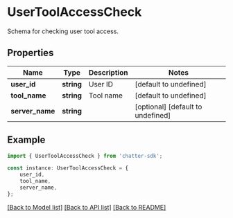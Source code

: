 # UserToolAccessCheck

Schema for checking user tool access.

## Properties

Name | Type | Description | Notes
------------ | ------------- | ------------- | -------------
**user_id** | **string** | User ID | [default to undefined]
**tool_name** | **string** | Tool name | [default to undefined]
**server_name** | **string** |  | [optional] [default to undefined]

## Example

```typescript
import { UserToolAccessCheck } from 'chatter-sdk';

const instance: UserToolAccessCheck = {
    user_id,
    tool_name,
    server_name,
};
```

[[Back to Model list]](../README.md#documentation-for-models) [[Back to API list]](../README.md#documentation-for-api-endpoints) [[Back to README]](../README.md)
